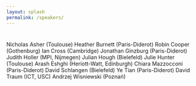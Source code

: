 ```yaml
---
layout: splash
permalink: /speakers/
---
```

# 
Nicholas Asher (Toulouse)
Heather Burnett (Paris-Diderot)
Robin Cooper (Gothenburg)
Ian Cross (Cambridge)
Jonathan Ginzburg (Paris-Diderot)
Judith Holler (MPI, Nijmegen)
Julian Hough (Bielefeld)
Julie Hunter (Toulouse)
Arash Eshghi (Heriott-Watt, Edinburgh)
Chiara Mazzocconi (Paris-Diderot)
David Schlangen (Bielefeld)
Ye Tian (Paris-Diderot)
David Traum (ICT, USC) 
Andrzej Wisniewski (Poznań)
